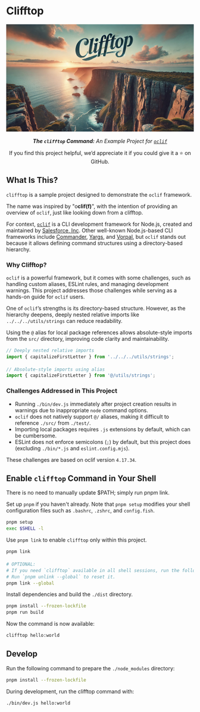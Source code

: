 # Clifftop

<div align="center">
<img alt="clifftop.png" src="./docs/images/clifftop3.jpg"/>
<p>
<em>
<strong> The <code>clifftop</code> Command:</strong>
An Example Project for <code><a href="https://oclif.io">oclif</a></code>
</em>
</p>
<p>
If you find this project helpful, we’d appreciate it if you could give it a ⭐ on GitHub.
</p>
</div>

## What Is This?

`clifftop` is a sample project designed to demonstrate the `oclif` framework.

The name was inspired by "o**clif(f)**", with the intention of providing
an overview of `oclif`, just like looking down from a clifftop.

For context, [`oclif`](https://oclif.io) is a CLI development framework for Node.js,
created and maintained by [Salesforce, Inc](https://www.salesforce.com).
Other well-known Node.js-based CLI frameworks include
[Commander](https://www.npmjs.com/package/commander),
[Yargs](https://yargs.js.org),
and [Vorpal](https://vorpal.js.org),
but `oclif` stands out because it allows defining command structures using a directory-based hierarchy.

### Why Clifftop?

`oclif` is a powerful framework, but it comes with some challenges, such as
handling custom aliases, ESLint rules, and managing development warnings.
This project addresses those challenges while serving as a hands-on guide for `oclif` users.

One of `oclif`’s strengths is its directory-based structure.
However, as the hierarchy deepens, deeply nested relative imports like `../../../utils/strings` can reduce readability.

Using the `@` alias for local package references allows absolute-style imports from the `src/` directory,
improving code clarity and maintainability.

```typescript
// Deeply nested relative imports
import { capitalizeFirstLetter } from '../../../utils/strings';

// Absolute-style imports using alias
import { capitalizeFirstLetter } from '@/utils/strings';
```

### Challenges Addressed in This Project

* Running `./bin/dev.js` immediately after project creation results in warnings due to inappropriate `node` command options.
* `oclif` does not natively support `@/` aliases, making it difficult to reference `./src/` from `./test/`.
* Importing local packages requires `.js` extensions by default, which can be cumbersome.
* ESLint does not enforce semicolons (`;`) by default, but this project does (excluding `./bin/*.js` and `eslint.config.mjs`).

These challenges are based on oclif version `4.17.34`.

## Enable `clifftop` Command in Your Shell

There is no need to manually update $PATH; simply run pnpm link.

Set up `pnpm` if you haven't already.
Note that `pnpm setup` modifies your shell configuration files such as `.bashrc`, `.zshrc`, and `config.fish`.

```sh
pnpm setup
exec $SHELL -l
```

Use `pnpm link` to enable `clifftop` only within this project.

```sh
pnpm link

# OPTIONAL:
# If you need `clifftop` available in all shell sessions, run the following command.
# Run `pnpm unlink --global` to reset it.
pnpm link --global
```

Install dependencies and build the `./dist` directory.

```sh
pnpm install --frozen-lockfile
pnpm run build
```

Now the command is now available:

```sh
clifftop hello:world
```

## Develop

Run the following command to prepare the `./node_modules` directory:

```sh
pnpm install --frozen-lockfile
```

During development, run the clifftop command with:

```sh
./bin/dev.js hello:world
```
